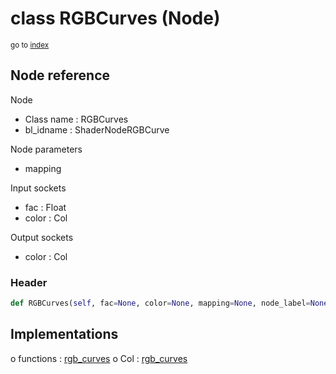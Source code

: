 # class RGBCurves (Node)

<sub>go to [index](/docs/index.md)</sub>

## Node reference

Node
 - Class name : RGBCurves
 - bl_idname : ShaderNodeRGBCurve

Node parameters
 - mapping

Input sockets
 - fac : Float
 - color : Col

Output sockets
 - color : Col

### Header

``` python
def RGBCurves(self, fac=None, color=None, mapping=None, node_label=None, node_color=None):
```

## Implementations

o functions : [rgb_curves](/docs/GeoNodes_classes/GLOBAL.md#rgb_curves)
o Col : [rgb_curves](/docs/GeoNodes_classes/Col.md#rgb_curves) 

